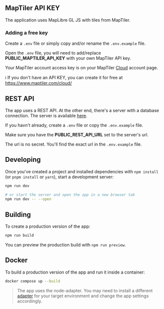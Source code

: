 ## MapTiler API KEY

The application uses MapLibre GL JS with tiles from MapTiler.

### Adding a free key

Create a `.env` file or simply copy and/or rename the `.env.example` file.

Open the `.env` file, you will need to add/replace **PUBLIC_MAPTILER_API_KEY** with your own MapTiler API key.

Your MapTiler account access key is on your MapTiler [Cloud](https://cloud.maptiler.com/account/keys/) account page.

:information_source: If you don't have an API KEY, you can create it for free at https://www.maptiler.com/cloud/

## REST API

The app uses a REST API. At the other end, there's a server with a database connection. The server is available [here](https://github.com/JuliaLind/vteam-server).

If you havn't already, create a `.env` file or copy the `.env.example` file.

Make sure you have the **PUBLIC_REST_API_URL** set to the server's url.

The url is no secret. You'll find the exact url in the `.env.example` file.

## Developing

Once you've created a project and installed dependencies with `npm install` (or `pnpm install` or `yarn`), start a development server:

```bash
npm run dev

# or start the server and open the app in a new browser tab
npm run dev -- --open
```

## Building

To create a production version of the app:

```bash
npm run build
```

You can preview the production build with `npm run preview`.

## Docker

To build a production version of the app and run it inside a container:

```bash
docker compose up --build
```

> The app uses the node-adapter. You may need to install a different [adapter](https://kit.svelte.dev/docs/adapters) for your target environment and change the app settings accordingly.
